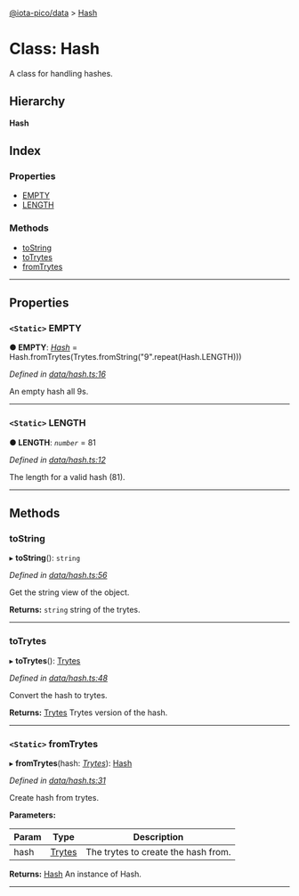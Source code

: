 [@iota-pico/data](../README.md) > [Hash](../classes/hash.md)

# Class: Hash

A class for handling hashes.

## Hierarchy

**Hash**

## Index

### Properties

* [EMPTY](hash.md#empty)
* [LENGTH](hash.md#length)

### Methods

* [toString](hash.md#tostring)
* [toTrytes](hash.md#totrytes)
* [fromTrytes](hash.md#fromtrytes)

---

## Properties

<a id="empty"></a>

### `<Static>` EMPTY

**● EMPTY**: *[Hash](hash.md)* =  Hash.fromTrytes(Trytes.fromString("9".repeat(Hash.LENGTH)))

*Defined in [data/hash.ts:16](https://github.com/iota-pico/data/blob/a9ecaa2/src/data/hash.ts#L16)*

An empty hash all 9s.

___
<a id="length"></a>

### `<Static>` LENGTH

**● LENGTH**: *`number`* = 81

*Defined in [data/hash.ts:12](https://github.com/iota-pico/data/blob/a9ecaa2/src/data/hash.ts#L12)*

The length for a valid hash (81).

___

## Methods

<a id="tostring"></a>

###  toString

▸ **toString**(): `string`

*Defined in [data/hash.ts:56](https://github.com/iota-pico/data/blob/a9ecaa2/src/data/hash.ts#L56)*

Get the string view of the object.

**Returns:** `string`
string of the trytes.

___
<a id="totrytes"></a>

###  toTrytes

▸ **toTrytes**(): [Trytes](trytes.md)

*Defined in [data/hash.ts:48](https://github.com/iota-pico/data/blob/a9ecaa2/src/data/hash.ts#L48)*

Convert the hash to trytes.

**Returns:** [Trytes](trytes.md)
Trytes version of the hash.

___
<a id="fromtrytes"></a>

### `<Static>` fromTrytes

▸ **fromTrytes**(hash: *[Trytes](trytes.md)*): [Hash](hash.md)

*Defined in [data/hash.ts:31](https://github.com/iota-pico/data/blob/a9ecaa2/src/data/hash.ts#L31)*

Create hash from trytes.

**Parameters:**

| Param | Type | Description |
| ------ | ------ | ------ |
| hash | [Trytes](trytes.md) |  The trytes to create the hash from. |

**Returns:** [Hash](hash.md)
An instance of Hash.

___

